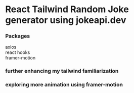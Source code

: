 # React Tailwind Random Joke generator using jokeapi.dev

### Packages

axios  
react hooks  
framer-motion

### further enhancing my tailwind familiarization

### exploring more animation using framer-motion
